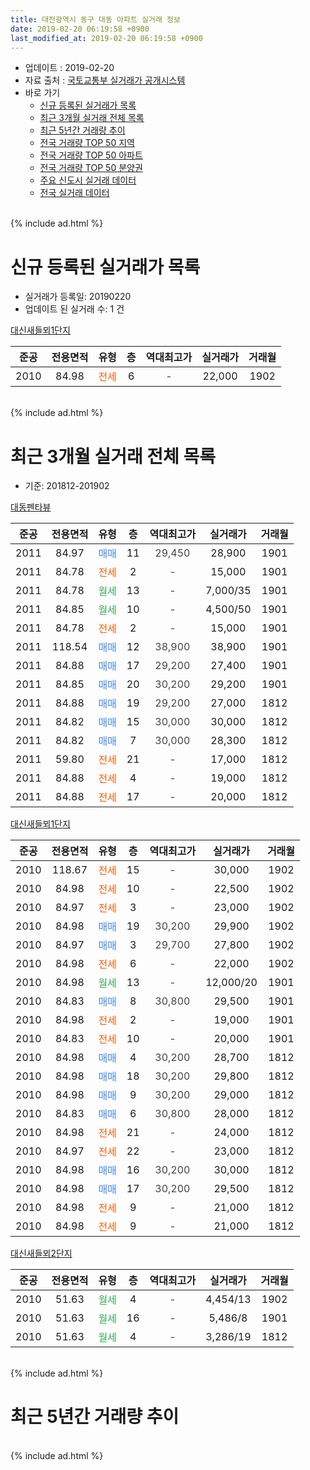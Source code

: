 ```yaml
---
title: 대전광역시 동구 대동 아파트 실거래 정보
date: 2019-02-20 06:19:58 +0900
last_modified_at: 2019-02-20 06:19:58 +0900
---
```


* 업데이트 : 2019-02-20
* 자료 출처 : [국토교통부 실거래가 공개시스템](http://rt.molit.go.kr)
* 바로 가기
    * [신규 등록된 실거래가 목록](#신규-등록된-실거래가-목록)
    * [최근 3개월 실거래 전체 목록](#최근-3개월-실거래-전체-목록)
    * [최근 5년간 거래량 추이](#최근-5년간-거래량-추이)
    * [전국 거래량 TOP 50 지역](https://inasie.github.io/apt-trade-info/최근-3개월-전국에서-가장-거래가-많이-발생한-지역)
    * [전국 거래량 TOP 50 아파트](https://inasie.github.io/apt-trade-info/최근-3개월-전국에서-가장-거래가-많이-발생한-아파트)
    * [전국 거래량 TOP 50 분양권](https://inasie.github.io/apt-trade-info/최근-3개월-전국에서-가장-거래가-많이-발생한-분양권)
    * [주요 신도시 실거래 데이터](https://inasie.github.io/apt-trade-info/주요-신도시)
    * [전국 실거래 데이터](https://inasie.github.io/apt-trade-info/전국)
<br>
{% include ad.html %}
<br>

# 신규 등록된 실거래가 목록
* 실거래가 등록일: 20190220
* 업데이트 된 실거래 수: 1 건


[대신새들뫼1단지](https://search.naver.com/search.naver?query=%EB%8C%80%EC%A0%84%EA%B4%91%EC%97%AD%EC%8B%9C+%EB%8F%99%EA%B5%AC+%EB%8C%80%EB%8F%99+%EB%8C%80%EC%8B%A0%EC%83%88%EB%93%A4%EB%AB%BC1%EB%8B%A8%EC%A7%80)

|준공|전용면적|유형|층|역대최고가|실거래가|거래월|
|:---:|:---:|:---:|:---:|:---:|:---:|:---:|
|2010|84.98|<span style="color:#ff5a00">전세</span>|6|<span style="color:#444444">-</span>|22,000|1902|


<br>
{% include ad.html %}
<br>

# 최근 3개월 실거래 전체 목록
* 기준: 201812-201902


[대동펜타뷰](https://search.naver.com/search.naver?query=%EB%8C%80%EC%A0%84%EA%B4%91%EC%97%AD%EC%8B%9C+%EB%8F%99%EA%B5%AC+%EB%8C%80%EB%8F%99+%EB%8C%80%EB%8F%99%ED%8E%9C%ED%83%80%EB%B7%B0)

|준공|전용면적|유형|층|역대최고가|실거래가|거래월|
|:---:|:---:|:---:|:---:|:---:|:---:|:---:|
|2011|84.97|<span style="color:#4285f3">매매</span>|11|<span style="color:#444444">29,450</span>|28,900|1901|
|2011|84.78|<span style="color:#ff5a00">전세</span>|2|<span style="color:#444444">-</span>|15,000|1901|
|2011|84.78|<span style="color:#34a853">월세</span>|13|<span style="color:#444444">-</span>|7,000/35|1901|
|2011|84.85|<span style="color:#34a853">월세</span>|10|<span style="color:#444444">-</span>|4,500/50|1901|
|2011|84.78|<span style="color:#ff5a00">전세</span>|2|<span style="color:#444444">-</span>|15,000|1901|
|2011|118.54|<span style="color:#4285f3">매매</span>|12|<span style="color:#444444">38,900</span>|38,900|1901|
|2011|84.88|<span style="color:#4285f3">매매</span>|17|<span style="color:#444444">29,200</span>|27,400|1901|
|2011|84.85|<span style="color:#4285f3">매매</span>|20|<span style="color:#444444">30,200</span>|29,200|1901|
|2011|84.88|<span style="color:#4285f3">매매</span>|19|<span style="color:#444444">29,200</span>|27,000|1812|
|2011|84.82|<span style="color:#4285f3">매매</span>|15|<span style="color:#444444">30,000</span>|30,000|1812|
|2011|84.82|<span style="color:#4285f3">매매</span>|7|<span style="color:#444444">30,000</span>|28,300|1812|
|2011|59.80|<span style="color:#ff5a00">전세</span>|21|<span style="color:#444444">-</span>|17,000|1812|
|2011|84.88|<span style="color:#ff5a00">전세</span>|4|<span style="color:#444444">-</span>|19,000|1812|
|2011|84.88|<span style="color:#ff5a00">전세</span>|17|<span style="color:#444444">-</span>|20,000|1812|

[대신새들뫼1단지](https://search.naver.com/search.naver?query=%EB%8C%80%EC%A0%84%EA%B4%91%EC%97%AD%EC%8B%9C+%EB%8F%99%EA%B5%AC+%EB%8C%80%EB%8F%99+%EB%8C%80%EC%8B%A0%EC%83%88%EB%93%A4%EB%AB%BC1%EB%8B%A8%EC%A7%80)

|준공|전용면적|유형|층|역대최고가|실거래가|거래월|
|:---:|:---:|:---:|:---:|:---:|:---:|:---:|
|2010|118.67|<span style="color:#ff5a00">전세</span>|15|<span style="color:#444444">-</span>|30,000|1902|
|2010|84.98|<span style="color:#ff5a00">전세</span>|10|<span style="color:#444444">-</span>|22,500|1902|
|2010|84.97|<span style="color:#ff5a00">전세</span>|3|<span style="color:#444444">-</span>|23,000|1902|
|2010|84.98|<span style="color:#4285f3">매매</span>|19|<span style="color:#444444">30,200</span>|29,900|1902|
|2010|84.97|<span style="color:#4285f3">매매</span>|3|<span style="color:#444444">29,700</span>|27,800|1902|
|2010|84.98|<span style="color:#ff5a00">전세</span>|6|<span style="color:#444444">-</span>|22,000|1902|
|2010|84.98|<span style="color:#34a853">월세</span>|13|<span style="color:#444444">-</span>|12,000/20|1901|
|2010|84.83|<span style="color:#4285f3">매매</span>|8|<span style="color:#444444">30,800</span>|29,500|1901|
|2010|84.98|<span style="color:#ff5a00">전세</span>|2|<span style="color:#444444">-</span>|19,000|1901|
|2010|84.83|<span style="color:#ff5a00">전세</span>|10|<span style="color:#444444">-</span>|20,000|1901|
|2010|84.98|<span style="color:#4285f3">매매</span>|4|<span style="color:#444444">30,200</span>|28,700|1812|
|2010|84.98|<span style="color:#4285f3">매매</span>|18|<span style="color:#444444">30,200</span>|29,800|1812|
|2010|84.98|<span style="color:#4285f3">매매</span>|9|<span style="color:#444444">30,200</span>|29,000|1812|
|2010|84.83|<span style="color:#4285f3">매매</span>|6|<span style="color:#444444">30,800</span>|28,000|1812|
|2010|84.98|<span style="color:#ff5a00">전세</span>|21|<span style="color:#444444">-</span>|24,000|1812|
|2010|84.97|<span style="color:#ff5a00">전세</span>|22|<span style="color:#444444">-</span>|23,000|1812|
|2010|84.98|<span style="color:#4285f3">매매</span>|16|<span style="color:#444444">30,200</span>|30,000|1812|
|2010|84.98|<span style="color:#4285f3">매매</span>|17|<span style="color:#444444">30,200</span>|29,500|1812|
|2010|84.98|<span style="color:#ff5a00">전세</span>|9|<span style="color:#444444">-</span>|21,000|1812|
|2010|84.98|<span style="color:#ff5a00">전세</span>|9|<span style="color:#444444">-</span>|21,000|1812|

[대신새들뫼2단지](https://search.naver.com/search.naver?query=%EB%8C%80%EC%A0%84%EA%B4%91%EC%97%AD%EC%8B%9C+%EB%8F%99%EA%B5%AC+%EB%8C%80%EB%8F%99+%EB%8C%80%EC%8B%A0%EC%83%88%EB%93%A4%EB%AB%BC2%EB%8B%A8%EC%A7%80)

|준공|전용면적|유형|층|역대최고가|실거래가|거래월|
|:---:|:---:|:---:|:---:|:---:|:---:|:---:|
|2010|51.63|<span style="color:#34a853">월세</span>|4|<span style="color:#444444">-</span>|4,454/13|1902|
|2010|51.63|<span style="color:#34a853">월세</span>|16|<span style="color:#444444">-</span>|5,486/8|1901|
|2010|51.63|<span style="color:#34a853">월세</span>|4|<span style="color:#444444">-</span>|3,286/19|1812|


<br>
{% include ad.html %}
<br>

# 최근 5년간 거래량 추이


<div style="width:100%;">
    <canvas id="deal_progress" height="200"></canvas>
</div>

<script>
new Chart(document.getElementById("deal_progress"), {
    type: 'line',
    data: {
        labels: ['201402','201403','201404','201405','201406','201407','201408','201409','201410','201411','201412','201501','201502','201503','201504','201505','201506','201507','201508','201509','201510','201511','201512','201601','201602','201603','201604','201605','201606','201607','201608','201609','201610','201611','201612','201701','201702','201703','201704','201705','201706','201707','201708','201709','201710','201711','201712','201801','201802','201803','201804','201805','201806','201807','201808','201809','201810','201811','201812','201901','201902'],
        datasets: [{
            label: '매매',
            pointRadius: 1,
            data: [10, 14, 13, 10, 6, 9, 8, 18, 10, 18, 19, 20, 15, 21, 9, 18, 15, 13, 12, 14, 8, 13, 16, 13, 10, 3, 5, 5, 4, 10, 12, 16, 9, 18, 6, 8, 14, 13, 5, 9, 11, 10, 6, 8, 3, 3, 13, 57, 29, 49, 24, 33, 34, 33, 93, 61, 6, 9, 9, 5, 2],
            borderColor: "rgba(255, 201, 14, 1)",
            backgroundColor: "rgba(255, 201, 14, 0.5)",
            fill: false,
            lineTension: 0
        },{
            label: '전월세',
            pointRadius: 1,
            data: [20, 14, 6, 6, 5, 26, 9, 9, 14, 8, 12, 10, 13, 8, 7, 6, 5, 6, 2, 12, 13, 13, 11, 7, 17, 5, 9, 8, 1, 16, 8, 6, 4, 15, 5, 9, 10, 6, 2, 2, 8, 13, 4, 9, 6, 8, 12, 11, 13, 16, 5, 6, 7, 10, 4, 4, 8, 2, 8, 8, 5],
            borderColor: "rgba(0, 141, 185, 1)",
            backgroundColor: "rgba(0, 141, 185, 0.5)",
            fill: false,
            lineTension: 0
        }
        ]
    },
    options: {
        responsive: true,
        title: {
            display: false
        },
        tooltips: {
            mode: 'index',
            intersect: false
        },
        hover: {
            mode: 'nearest',
            intersect: true
        },
        scales: {
            xAxes: [{
                display: true,
                scaleLabel: {
                    display: true,
                    labelString: '년/월'
                }
            }],
            yAxes: [{
                display: true,
                ticks: {
                    suggestedMin: 0,
                },
                scaleLabel: {
                    display: true,
                    labelString: '실거래 수'
                }
            }]
        }
    }
});

</script>


<br>
{% include ad.html %}
<br>

